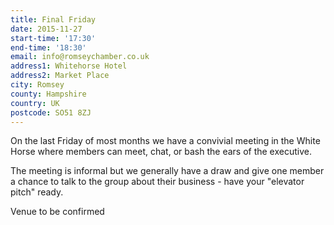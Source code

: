 ```yaml
---
title: Final Friday
date: 2015-11-27
start-time: '17:30'
end-time: '18:30'
email: info@romseychamber.co.uk
address1: Whitehorse Hotel
address2: Market Place
city: Romsey
county: Hampshire
country: UK
postcode: SO51 8ZJ
---
```

On the last Friday of most months we have a convivial meeting in the White Horse where members can meet, chat, or bash the ears of the executive.

The meeting is informal but we generally have a draw and give one member a chance to talk to the group about their business - have your "elevator pitch" ready.

Venue to be confirmed